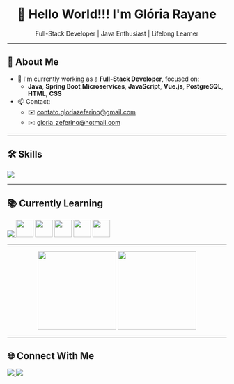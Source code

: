 <h1 align="center">👋 Hello World!!! I'm Glória Rayane</h1>
<p align="center">Full-Stack Developer | Java Enthusiast | Lifelong Learner</p>

---

## 🚀 About Me

- 🔭 I'm currently working as a **Full-Stack Developer**, focused on:
  - **Java**, **Spring Boot**,**Microservices**, **JavaScript**, **Vue.js**, **PostgreSQL**, **HTML**, **CSS**
- 📫 Contact:
  - ✉️ [contato.gloriazeferino@gmail.com](mailto:contato.gloriazeferino@gmail.com)
  - ✉️ [gloria_zeferino@hotmail.com](mailto:gloria_zeferino@hotmail.com)

---

## 🛠️ Skills

<p>
  <a href="https://skillicons.dev">
    <img src="https://skillicons.dev/icons?i=php,laravel,java,hibernate,spring,maven,js,vue,react,html,css,bootstrap,mysql,mongodb,postgres,sqlite,git,gitlab,bitbucket,linux,bsd,bash,powershell,vscode,idea,webstorm," />
  </a>
</p>

---

## 📚 Currently Learning

<p>
  <a href="https://skillicons.dev">
    <img src="https://skillicons.dev/icons?i=py,flask,django" />
  </a>
  <img src="https://cdn.jsdelivr.net/gh/devicons/devicon/icons/numpy/numpy-original.svg" width="40"/>
  <img src="https://cdn.jsdelivr.net/gh/devicons/devicon/icons/pandas/pandas-original.svg" width="40"/>
  <img src="https://cdn.jsdelivr.net/gh/devicons/devicon/icons/scikitlearn/scikitlearn-original.svg" width="40"/>
  <img src="https://cdn.jsdelivr.net/gh/devicons/devicon/icons/pytorch/pytorch-original.svg" width="40"/>
  <img src="https://cdn.jsdelivr.net/gh/devicons/devicon/icons/keras/keras-original.svg" width="40"/>

</p>

---



<p align="center">
  <img height="180em" src="https://github-readme-stats.vercel.app/api?username=Rayanne-zeff&show_icons=true&theme=github_dark&include_all_commits=true&count_private=true"/>
  <img height="180em" src="https://github-readme-stats.vercel.app/api/top-langs/?username=Rayanne-zeff&layout=compact&langs_count=8&theme=github_dark&cache_seconds=1"/>
</p>

---

## 🌐 Connect With Me

<p>
  <a href="https://linkedin.com/in/gl%C3%B3ria-rayane-zeferino-880848a3" target="_blank">
    <img src="https://img.shields.io/badge/-LinkedIn-%230077B5?style=for-the-badge&logo=linkedin&logoColor=white">
  </a>
  <a href="mailto:contato.gloriazeferino@gmail.com" target="_blank">
    <img src="https://img.shields.io/badge/Gmail-D14836?style=for-the-badge&logo=gmail&logoColor=white">
  </a>
</p>


